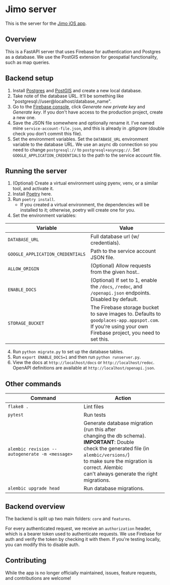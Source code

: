 # Jimo server

This is the server for the [Jimo iOS app](https://apps.apple.com/us/app/jimo-be-the-guide/id1541360118).

## Overview

This is a FastAPI server that uses Firebase for authentication and Postgres as a database. We use the PostGIS extension for geospatial functionality, such as map queries.

## Backend setup

1. Install [Postgres](https://www.postgresql.org/) and [PostGIS](https://postgis.net/) and create a new local database.
2. Take note of the database URL. It’ll be something like "postgresql://user@localhost/database_name".
3. Go to the [Firebase console](https://console.firebase.google.com/project/goodplaces-app/settings/serviceaccounts/adminsdk), click *Generate new private key* and *Generate key*. If you don't have access to the production project, create a new one.
4. Save the JSON file somewhere and optionally rename it. I’ve named mine `service-account-file.json`, and this is already in .gitignore (double check you don’t commit this file).
5. Set the environment variables. Set the `DATABASE_URL` environment variable to the database URL. We use an async db connection so you need to change `postgresql://` to `postgresql+asyncpg://`. Set `GOOGLE_APPLICATION_CREDENTIALS` to the path to the service account file.


## Running the server

1. (Optional) Create a virtual environment using pyenv, venv, or a similar tool, and activate it.
2. Install [Poetry](https://python-poetry.org/) here.
2. Run `poetry install`.
    - If you created a virtual environment, the dependencies will be installed to it; otherwise, poetry will create one for you.
3. Set the environment variables:


| Variable                         | Value|
|----------------------------------|---|
 | `DATABASE_URL`                   | Full database url (w/ credentials).|
 | `GOOGLE_APPLICATION_CREDENTIALS` | Path to the service account JSON file.|
 | `ALLOW_ORIGIN`                   | (Optional) Allow requests from the given host..|
 | `ENABLE_DOCS`                    | (Optional) If set to 1, enable the `/docs`, `/redoc`, and `/openapi.json` endpoints. Disabled by default.|
 | `STORAGE_BUCKET`                 | The Firebase storage bucket to save images to. Defaults to `goodplaces-app.appspot.com`. If you're using your own Firebase project, you need to set this.|

4. Run `python migrate.py` to set up the database tables.
5. Run `export ENABLE_DOCS=1` and then run `python runserver.py`.
6. View the docs at `http://localhost/docs` or `http://localhost/redoc`. OpenAPI definitions are available at `http://localhost/openapi.json`.


## Other commands

| Command                                        | Action|
|------------------------------------------------|---|
 | `flake8 .`                                     | Lint files|
 | `pytest`                                       | Run tests|
 | `alembic revision --autogenerate -m <message>` | Generate database migration (run this after <br /> changing the db schema). **IMPORTANT**: Double <br /> check the generated file (in `alembic/versions/`) <br /> to make sure the migration is correct. Alembic <br /> can't always generate the right migrations.|
 | `alembic upgrade head`                         | Run database migrations.|


## Backend overview

The backend is split up two main folders: `core` and `features`.

For every authenticated request, we receive an `authorization` header, which is a bearer token used to authenticate requests.
We use Firebase for auth and verify the token by checking it with them. If you're testing locally, you can modify this to disable auth.


## Contributing

While the app is no longer officially maintained, issues, feature requests, and contributions are welcome!

